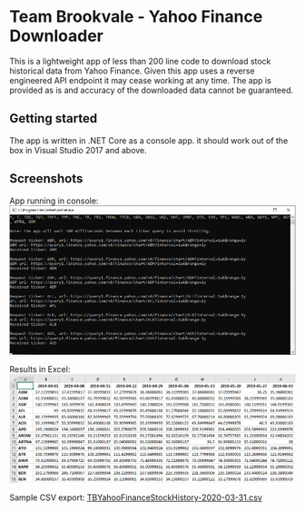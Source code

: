 # Team Brookvale - Yahoo Finance Downloader
This is a lightweight app of less than 200 line code to download stock historical data from Yahoo Finance. Given this app uses a reverse engineered API endpoint it may cease working at any time. The app is provided as is and accuracy of the downloaded data cannot be guaranteed.

## Getting started
The app is written in .NET Core as a console app. it should work out of the box in Visual Studio 2017 and above.

## Screenshots
App running in console:
![App running in console](./Samples/TBYahooFinanceDownloaderConsoleApp01.png)

Results in Excel:
![Results in Excel](./Samples/TBYahooFinanceDownloaderExcel01.png)

Sample CSV export: [TBYahooFinanceStockHistory-2020-03-31.csv](./Samples/TBYahooFinanceStockHistory-2020-03-31.csv)
